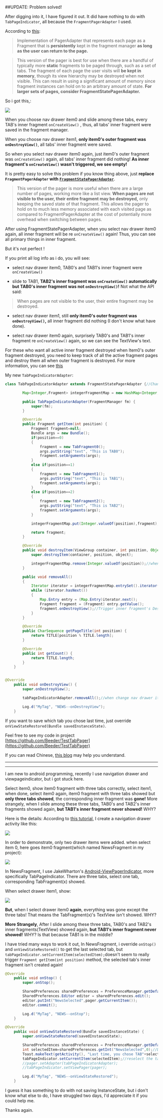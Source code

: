 ##UPDATE: Problem solved!

After digging into it, I have figured it out. It did have nothing to do with `TabPageIndicator`, all because the `FragmentPagerAdapter` I used.

According to [this](http://developer.android.com/reference/android/support/v4/app/FragmentPagerAdapter.html):
>Implementation of PagerAdapter that represents each page as a Fragment that is **persistently** kept in the fragment manager **as long as the user can return to the page.**

>This version of the pager is best for use when there are a handful of typically more **static** fragments to be paged through, such as a set of tabs. The fragment of each page the user visits will **be kept in memory**, though its view hierarchy may be destroyed when not visible. This can result in using a significant amount of memory since fragment instances can hold on to an arbitrary amount of state. **For larger sets of pages, consider FragmentStatePagerAdapter.**

So i got this,:

![](https://raw.githubusercontent.com/Beeder/MyStorage/master/Image/TestTabPager/img0.PNG)

When you choose nav drawer item0 and slide among these tabs, every TAB's inner fragment `onCreateView()` , thus, all tabs' inner fragment were saved in the fragment manager. 

When you choose nav drawer item1, **only item0's outer fragment was `onDestroyView()`**, all tabs' inner fragment were saved.

So when you select nav drawer item0 again, just item0's outer fragment was `onCreateView()` again, all tabs' inner fragment did nothing!
**As inner fragment's `onCreateView()` wasn't triggered, we see empty!**

It is pretty easy to solve this problem if you know thing above, just **replace `FragmentPagerAdapter` with [`FragmentStatePagerAdapter`](http://developer.android.com/reference/android/support/v4/app/FragmentStatePagerAdapter.html)**.

>This version of the pager is more useful when there are a large number of pages, working more like a list view. **When pages are not visible to the user, their entire fragment may be destroyed,** only keeping the saved state of that fragment. This allows the pager to hold on to much less memory associated with each visited page as compared to FragmentPagerAdapter at the cost of potentially more overhead when switching between pages.

After using FragmentStatePagerAdapter, when you select nav drawer item0 again, all inner fragment will be re `onCreateView()` again! Thus, you can see all primary things in inner fragment.

But it's not perfect ! 

If you print all log info as i do, you will see:

- select nav drawer item0, TAB0's and TAB1's inner fragment were `onCreateView()`
 
- slide to TAB1, **TAB2's inner fragment was `onCreateView()` automatically but TAB0's inner fragment was not `onDestroyView()`!**  Not what the API said:

>When pages are not visible to the user, their entire fragment may be destroyed.

- select nav drawer item1, still **only item0's outer fragment was `onDestroyView()`,**  all inner fragment did nothing (I don't know what have done).

- select nav drawer item0 again, surprisely TAB0's and TAB1's inner fragment re `onCreateView()` again, so we can see the TextView's text.

For these who want all active inner fragment destroyed when Item0's outer fragment destroyed, you need to keep track of all the active fragment pages and destroy them all when outer fragment is destroyed. For more information, you can see [this](http://stackoverflow.com/questions/12384971/android-fragmentstatepageradapter-how-to-tag-a-fragment-to-find-it-later?answertab=votes#tab-top)

My new `TabPageIndicatorAdapter`:

```java
class TabPageIndicatorAdapter extends FragmentStatePagerAdapter {//Change from FragmentPagerAdapter to FragmentStatePagerAdapter

        Map<Integer,Fragment> integerFragmentMap = new HashMap<Integer,Fragment>();// keep track of all the "active" fragment pages.

        public TabPageIndicatorAdapter(FragmentManager fm) {
            super(fm);
        }

        @Override
        public Fragment getItem(int position) {
            Fragment fragment=null;
            Bundle args = new Bundle();
            if(position==0)
            {
                fragment = new TabFragment0();
                args.putString("text", "This is TAB0");
                fragment.setArguments(args);
            }
            else if(position==1)
            {
                fragment = new TabFragment1();
                args.putString("text", "This is TAB1");
                fragment.setArguments(args);
            }
            else if(position==2)
            {
                fragment = new TabFragment2();
                args.putString("text", "This is TAB2");
                fragment.setArguments(args);
            }

            integerFragmentMap.put(Integer.valueOf(position),fragment);//when getItem, put it into the Map

            return fragment;
        }

        @Override
        public void destroyItem(ViewGroup container, int position, Object object) {
            super.destroyItem(container, position, object);

            integerFragmentMap.remove(Integer.valueOf(position));//when destroyItem, remove it from Map
        }

        public void removeAll()
        {
            Iterator iterator = integerFragmentMap.entrySet().iterator();
            while (iterator.hasNext())
            {
                Map.Entry entry = (Map.Entry)iterator.next();
                Fragment fragment = (Fragment) entry.getValue();
                fragment.onDestroyView();//Trigger inner fragment's DestroyView() method !
            }
        }

        @Override
        public CharSequence getPageTitle(int position) {
            return TITLE[position % TITLE.length];
        }

        @Override
        public int getCount() {
            return TITLE.length;
        }
    }
```

```java

@Override
    public void onDestroyView() {
        super.onDestroyView();

        tabPageIndicatorAdapter.removeAll();//when change nav drawer item to others, auto remove all inner fragment.

        Log.d("MyTag", "NEWS--onDestroyView");
    }
```

If you want to save which tab you chose last time, just override `onViewStateRestored(Bundle savedInstanceState)`.

Feel free to see my code in project [https://github.com/Beeder/TestTabPager](https://github.com/Beeder/TestTabPager)

If you can read Chinese, [this blog](http://www.cnblogs.com/dancefire/archive/2013/01/02/why-notifyDataSetChanged-does-not-work.html) may help you understand.

---------------
---------------

I am new to android programming, recently I use navigation drawer and viewpageindicator, but i got stuck here.

Select item0, show item0 fragment with three tabs correctly, select item1, when done, select item0 again, item0 fragment with three tabs showed but **only three tabs showed**, the corresponding inner fragment was **gone!**  More strangely,  when I slide among these three tabs, TAB0's and TAB2's inner fragments showed again, **but TAB1's inner fragment never showed!** WHY?

Here is the details:
According to [this tutorial](http://www.tutecentral.com/android-custom-navigation-drawer/), I create a navigation drawer activity like this:

![](https://raw.githubusercontent.com/Beeder/MyStorage/master/Image/TestTabPager/Screenshot_2014-10-06-17-25-59.png)

In order to demonstrate,  only two drawer items were added.  when select item 0, here goes item0 fragment(which named NewsFragment in my project):

![](https://raw.githubusercontent.com/Beeder/MyStorage/master/Image/TestTabPager/Screenshot_2014-10-06-17-26-14.png)

In NewsFragment, I use JakeWharton's [Android-ViewPagerIndicator](https://github.com/JakeWharton/Android-ViewPagerIndicator), more specifically TabPageIndicator.
There are three tabs, select one tab, corresponding TabFragment(x) showed.

When select drawer item1, show:

![](https://raw.githubusercontent.com/Beeder/MyStorage/master/Image/TestTabPager/Screenshot_2014-10-06-17-26-24.png)

**But**, when I select drawer item0 **again**, everything was gone except the three tabs!  That means the TabFragment(x)'s TextView isn't showed. WHY?

**More Strangely**, After I slide among these three tabs,  TAB0's and TAB2's inner fragments(TextView) showed again, **but TAB1's inner fragment never showed!** WHY? Is that because TAB1 is in the middle? 

I have tried many ways to work it out, In NewsFragment, i override `onStop()` and `onViewStateRestored()` to get the last selected tab, but `tabPageIndicator.setCurrentItem(selectedItem);`doesn't seem to really trigger `Fragment getItem(int position)` method, the selected tab's inner fragment isn't created again!

```java
@Override
    public void onStop() {
        super.onStop();

        SharedPreferences sharedPreferences = PreferenceManager.getDefaultSharedPreferences(getActivity());
        SharedPreferences.Editor editor = sharedPreferences.edit();
        editor.putInt("NewsSelected",pager.getCurrentItem());
        editor.commit();

        Log.d("MyTag", "NEWS--onStop");
    }
```


```java
@Override
    public void onViewStateRestored(Bundle savedInstanceState) {
        super.onViewStateRestored(savedInstanceState);

        SharedPreferences sharedPreferences = PreferenceManager.getDefaultSharedPreferences(getActivity());
        int selectedItem=sharedPreferences.getInt("NewsSelected",0);//Default value =0
        Toast.makeText(getActivity(), "Last time, you chose TAB"+selectedItem, Toast.LENGTH_SHORT).show();
        tabPageIndicator.setCurrentItem(selectedItem);//reselect the tab last selected. but the inner fragment isn't recreated, i got empty, why?
        //pager.setAdapter(tabPageIndicatorAdapter);
        //tabPageIndicator.setViewPager(pager);

        Log.d("MyTag", "NEWS--onViewStateRestored");
    }
```


I guess it has something to do with not saving InstanceState, but i don't know what else to do, I have struggled two days, I'd appreciate it if you could help me.

Thanks again.